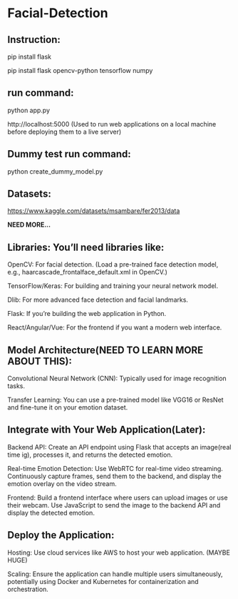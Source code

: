 # Facial-Detection

## Instruction:

pip install flask

pip install flask opencv-python tensorflow numpy 


## run command:


python app.py


http://localhost:5000 (Used to run web applications on a local machine before deploying them to a live server)


## Dummy test run command:


python create_dummy_model.py



## Datasets: 

https://www.kaggle.com/datasets/msambare/fer2013/data

**NEED MORE...**



## Libraries: You’ll need libraries like:

OpenCV: For facial detection. (Load a pre-trained face detection model, e.g., haarcascade_frontalface_default.xml in OpenCV.)

TensorFlow/Keras: For building and training your neural network model.

Dlib: For more advanced face detection and facial landmarks.

Flask: If you’re building the web application in Python.

React/Angular/Vue: For the frontend if you want a modern web interface.


## Model Architecture(NEED TO LEARN MORE ABOUT THIS):

Convolutional Neural Network (CNN): Typically used for image recognition tasks.

Transfer Learning: You can use a pre-trained model like VGG16 or ResNet and fine-tune it on your emotion dataset.



## Integrate with Your Web Application(Later):

Backend API: Create an API endpoint using Flask that accepts an image(real time ig), processes it, and returns the detected emotion.

Real-time Emotion Detection: Use WebRTC for real-time video streaming. Continuously capture frames, send them to the backend, and display the emotion overlay on the video stream.

Frontend: Build a frontend interface where users can upload images or use their webcam. Use JavaScript to send the image to the backend API and display the detected emotion.


## Deploy the Application: 

Hosting: Use cloud services like AWS to host your web application. (MAYBE HUGE)

Scaling: Ensure the application can handle multiple users simultaneously, potentially using Docker and Kubernetes for containerization and orchestration.


